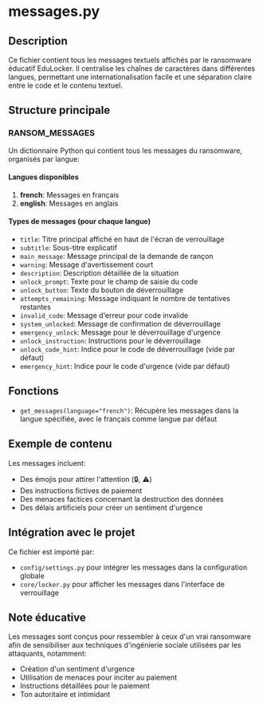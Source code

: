 # messages.py

## Description
Ce fichier contient tous les messages textuels affichés par le ransomware éducatif EduLocker. Il centralise les chaînes de caractères dans différentes langues, permettant une internationalisation facile et une séparation claire entre le code et le contenu textuel.

## Structure principale
### RANSOM_MESSAGES
Un dictionnaire Python qui contient tous les messages du ransomware, organisés par langue:

#### Langues disponibles
1. **french**: Messages en français
2. **english**: Messages en anglais

#### Types de messages (pour chaque langue)
- `title`: Titre principal affiché en haut de l'écran de verrouillage
- `subtitle`: Sous-titre explicatif
- `main_message`: Message principal de la demande de rançon
- `warning`: Message d'avertissement court
- `description`: Description détaillée de la situation
- `unlock_prompt`: Texte pour le champ de saisie du code
- `unlock_button`: Texte du bouton de déverrouillage
- `attempts_remaining`: Message indiquant le nombre de tentatives restantes
- `invalid_code`: Message d'erreur pour code invalide
- `system_unlocked`: Message de confirmation de déverrouillage
- `emergency_unlock`: Message pour le déverrouillage d'urgence
- `unlock_instruction`: Instructions pour le déverrouillage
- `unlock_code_hint`: Indice pour le code de déverrouillage (vide par défaut)
- `emergency_hint`: Indice pour le code d'urgence (vide par défaut)

## Fonctions
- `get_messages(language="french")`: Récupère les messages dans la langue spécifiée, avec le français comme langue par défaut

## Exemple de contenu
Les messages incluent:
- Des émojis pour attirer l'attention (🔒, ⚠️)
- Des instructions fictives de paiement
- Des menaces factices concernant la destruction des données
- Des délais artificiels pour créer un sentiment d'urgence

## Intégration avec le projet
Ce fichier est importé par:
- `config/settings.py` pour intégrer les messages dans la configuration globale
- `core/locker.py` pour afficher les messages dans l'interface de verrouillage

## Note éducative
Les messages sont conçus pour ressembler à ceux d'un vrai ransomware afin de sensibiliser aux techniques d'ingénierie sociale utilisées par les attaquants, notamment:
- Création d'un sentiment d'urgence
- Utilisation de menaces pour inciter au paiement
- Instructions détaillées pour le paiement
- Ton autoritaire et intimidant